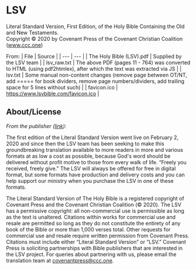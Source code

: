 # LSV

Literal Standard Version, First Edition, of the Holy Bible Containing the Old and New Testaments.  
Copyright © 2020 by Covenant Press of the Covenant Christian Coalition (www.ccc.one)

From:
| File | Source |
| --- | --- |
| The Holy Bible (LSV).pdf | Supplied by the LSV team |
| lsv_raw.txt | The above PDF (pages 11 - 764) was converted to HTML (using pdf2htmlex), after which the text was extracted via JS |
| lsv.txt | Some manual non-content changes (remove page between OT/NT, add ===== for book dividers, remove page numbers/dividers, add trailing space for 5 lines without such) |
| favicon.ico | https://www.lsvbible.com/favicon.ico |

## About/License

*From the publisher ([link](https://www.lsvbible.com/p/get-lsv.html)):*

The first edition of the Literal Standard Version went live on February 2, 2020 and since then the LSV team has been seeking to make this groundbreaking translation available to more readers in more and various formats at as low a cost as possible, because God's word should be delivered without profit motive to those from every walk of life. “Freely you received, freely give.” The LSV will always be offered for free in digital format, but some formats have production and delivery costs and you can help support our ministry when you purchase the LSV in one of these formats.

The Literal Standard Version of The Holy Bible is a registered copyright of Covenant Press and the Covenant Christian Coalition (© 2020). The LSV has a permissive copyright: all non-commercial use is permissible as long as the text is unaltered. Citations within works for commercial use and resale are permitted so long as they do not constitute the entirety of any book of the Bible or more than 1,000 verses total. Other requests for commercial use and resale require written permission from Covenant Press. Citations must include either “Literal Standard Version” or “LSV.” Covenant Press is soliciting partnerships with Bible publishers that are interested in the LSV project. For queries about partnering with us, please email the translation team at covenantpress@ccc.one.